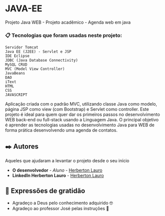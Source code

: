 # JAVA-EE
Projeto Java WEB -
Projeto acadêmico - Agenda web em java

### 📋 Tecnologias que foram usadas neste projeto:


```
Servidor Tomcat
Java EE (J2EE) - Servlet e JSP
IDE Eclipse
JDBC (Java Database Connectivity)
MySQL CRUD
MVC (Model View Controller)
JavaBeans
DAO
iText
HTML
CSS
JAVASCRIPT 
```

Aplicação criada com o padrão MVC, utilizando classe Java como modelo, página JSP como view (com Bootstrap) e Servlet como controller.
Este projeto é ideal para quem quer dar os primeiros passos no desenvolvimento WEB back-end ou full-stack usando a Linguagem Java. O principal objetivo é aprender as tecnologias usadas no desenvolvimento Java para WEB de forma prática desenvolvendo uma agenda de contatos.

## ✒️ Autores

Aqueles que ajudaram a levantar o projeto desde o seu início

* **O desenvolvedor** - *Aluno* - [Herberton Lauro](https://github.com/herbertonlauro)
* **LinkedIn Herberton Lauro** -  [Herberton Lauro](https://www.linkedin.com/today/author/herbertonlauro)





## 🎁 Expressões de gratidão

* Agradeço a Deus pelo conhecimento adquirido 🤓 
* Agradeço ao professor José pelas instruções 📢 


